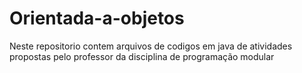 # Orientada-a-objetos
Neste repositorio contem arquivos de codigos em java de atividades propostas pelo professor da disciplina de programação modular 
